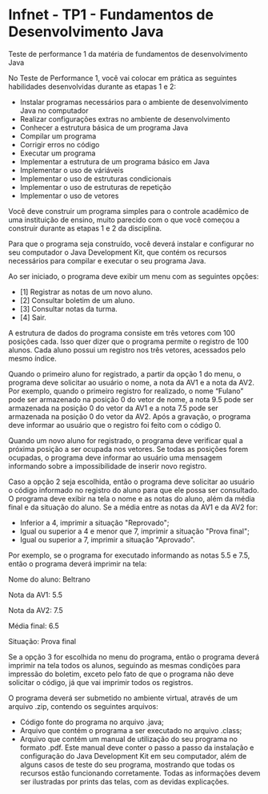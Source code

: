# Infnet - TP1 - Fundamentos de Desenvolvimento Java
Teste de performance 1 da matéria de fundamentos de desenvolvimento Java

No Teste de Performance 1, você vai colocar em prática as seguintes habilidades desenvolvidas durante as etapas 1 e 2:

* Instalar programas necessários para o ambiente de desenvolvimento Java no computador
* Realizar configurações extras no ambiente de desenvolvimento
* Conhecer a estrutura básica de um programa Java
* Compilar um programa
* Corrigir erros no código
* Executar um programa
* Implementar a estrutura de um programa básico em Java
* Implementar o uso de váriáveis
* Implementar o uso de estruturas condicionais
* Implementar o uso de estruturas de repetição
* Implementar o uso de vetores

Você deve construir um programa simples para o controle acadêmico de uma instituição de ensino, muito parecido com o que você começou a construir durante as etapas 1 e 2 da disciplina.

Para que o programa seja construído, você deverá instalar e configurar no seu computador o Java Development Kit, que contém os recursos necessários para compilar e executar o seu programa Java.

Ao ser iniciado, o programa deve exibir um menu com as seguintes opções:

* \[1\] Registrar as notas de um novo aluno.
* \[2\] Consultar boletim de um aluno.
* \[3\] Consultar notas da turma.
* \[4\] Sair.

A estrutura de dados do programa consiste em três vetores com 100 posições cada. Isso quer dizer que o programa permite o registro de 100 alunos. Cada aluno possui um registro nos três vetores, acessados pelo mesmo índice.

Quando o primeiro aluno for registrado, a partir da opção 1 do menu, o programa deve solicitar ao usuário o nome, a nota da AV1 e a nota da AV2. Por exemplo, quando o primeiro registro for realizado, o nome “Fulano” pode ser armazenado na posição 0 do vetor de nome, a nota 9.5 pode ser armazenada na posição 0 do vetor da AV1 e a nota 7.5 pode ser armazenada na posição 0 do vetor da AV2. Após a gravação, o programa deve informar ao usuário que o registro foi feito com o código 0.

Quando um novo aluno for registrado, o programa deve verificar qual a próxima posição a ser ocupada nos vetores. Se todas as posições forem ocupadas, o programa deve informar ao usuário uma mensagem informando sobre a impossibilidade de inserir novo registro.

Caso a opção 2 seja escolhida, então o programa deve solicitar ao usuário o código informado no registro do aluno para que ele possa ser consultado. O programa deve exibir na tela o nome e as notas do aluno, além da média final e da situação do aluno. Se a média entre as notas da AV1 e da AV2 for:

* Inferior a 4, imprimir a situação "Reprovado";
* Igual ou superior a 4 e menor que 7, imprimir a situação "Prova final";
* Igual ou superior a 7, imprimir a situação "Aprovado".

Por exemplo, se o programa for executado informando as notas 5.5 e 7.5, então o programa deverá imprimir na tela:

Nome do aluno: Beltrano

Nota da AV1: 5.5

Nota da AV2: 7.5

Média final: 6.5

Situação: Prova final

Se a opção 3 for escolhida no menu do programa, então o programa deverá imprimir na tela todos os alunos, seguindo as mesmas condições para impressão do boletim, exceto pelo fato de que o programa não deve solicitar o código, já que vai imprimir todos os registros.

O programa deverá ser submetido no ambiente virtual, através de um arquivo .zip, contendo os seguintes arquivos:

* Código fonte do programa no arquivo .java;
* Arquivo que contém o programa a ser executado no arquivo .class;
* Arquivo que contém um manual de utilização do seu programa no formato .pdf. Este manual deve conter o passo a passo da instalação e configuração do Java Development Kit em seu computador, além de alguns casos de teste do seu programa, mostrando que todas os recursos estão funcionando corretamente. Todas as informações devem ser ilustradas por prints das telas, com as devidas explicações.